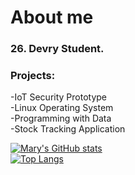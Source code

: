 # About me
### 26. Devry Student. 

### Projects:
-IoT Security Prototype </br>
-Linux Operating System </br>
-Programming with Data </br>
-Stock Tracking Application </br>

[![Mary's GitHub stats](https://github-readme-stats.vercel.app/api?username=maryclayton512)](https://github.com/maryclayton512/github-readme-stats) </br>
[![Top Langs](https://github-readme-stats.vercel.app/api/top-langs/?username=maryclayton512)](https://github.com/maryclayton512/github-readme-stats)
